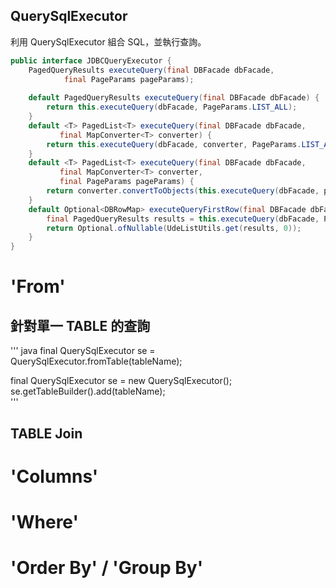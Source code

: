 ## QuerySqlExecutor

利用 QuerySqlExecutor 組合 SQL，並執行查詢。

``` java
public interface JDBCQueryExecutor {
    PagedQueryResults executeQuery(final DBFacade dbFacade, 
            final PageParams pageParams);
            
    default PagedQueryResults executeQuery(final DBFacade dbFacade) {
        return this.executeQuery(dbFacade, PageParams.LIST_ALL);
    }
    default <T> PagedList<T> executeQuery(final DBFacade dbFacade, 
           final MapConverter<T> converter) {
        return this.executeQuery(dbFacade, converter, PageParams.LIST_ALL);
    }
    default <T> PagedList<T> executeQuery(final DBFacade dbFacade, 
           final MapConverter<T> converter, 
           final PageParams pageParams) {
        return converter.convertToObjects(this.executeQuery(dbFacade, pageParams));
    }
    default Optional<DBRowMap> executeQueryFirstRow(final DBFacade dbFacade) {
        final PagedQueryResults results = this.executeQuery(dbFacade, PageParams.FIRST_ROW);
        return Optional.ofNullable(UdeListUtils.get(results, 0));
    }
}

```


# 'From'

## 針對單一 TABLE 的查詢

''' java
  final QuerySqlExecutor se = QuerySqlExecutor.fromTable(tableName);
  
  
  final QuerySqlExecutor se = new QuerySqlExecutor();
  se.getTableBuilder().add(tableName);  
'''

## TABLE Join



# 'Columns'




# 'Where'



# 'Order By' / 'Group By' 